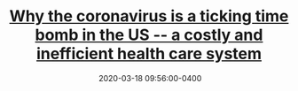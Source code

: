 ---
layout: post
title: <a href='https://www.scmp.com/comment/opinion/article/3075544/why-coronavirus-ticking-time-bomb-us-costly-and-inefficient-health' target="_blank">Why the coronavirus is a ticking time bomb in the US -- a costly and inefficient health care system</a> 
date:  2020-03-18 09:56:00-0400
description: 
tags: COVID
# categories: sample-posts
---
